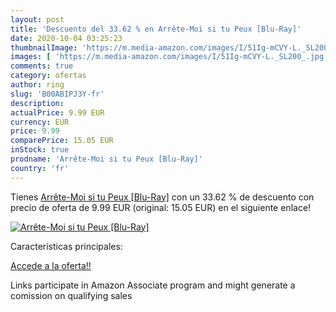 ```yaml
---
layout: post
title: 'Descuento del 33.62 % en Arrête-Moi si tu Peux [Blu-Ray]'
date: 2020-10-04 03:25:23
thumbnailImage: 'https://m.media-amazon.com/images/I/51Ig-mCVY-L._SL200_.jpg'
images: [ 'https://m.media-amazon.com/images/I/51Ig-mCVY-L._SL200_.jpg' ]
comments: true
category: ofertas
author: ring
slug: 'B00ABIPJ3Y-fr'
description:
actualPrice: 9.99 EUR
currency: EUR
price: 9.99
comparePrice: 15.05 EUR
inStock: true
prodname: 'Arrête-Moi si tu Peux [Blu-Ray]'
country: 'fr'
---
```


Tienes [Arrête-Moi si tu Peux [Blu-Ray]](https://www.amazon.fr/dp/B00ABIPJ3Y/?tag=tolees0d-21) con un 33.62 % de descuento con precio de oferta de 9.99 EUR (original: 15.05 EUR) en el siguiente enlace!

[![Arrête-Moi si tu Peux [Blu-Ray]](https://m.media-amazon.com/images/I/51Ig-mCVY-L._SL200_.jpg)](https://www.amazon.fr/dp/B00ABIPJ3Y/?tag=tolees0d-21)

Características principales:


[Accede a la oferta!!](https://www.amazon.fr/dp/B00ABIPJ3Y/?tag=tolees0d-21)

Links participate in Amazon Associate program and might generate a comission on qualifying sales


